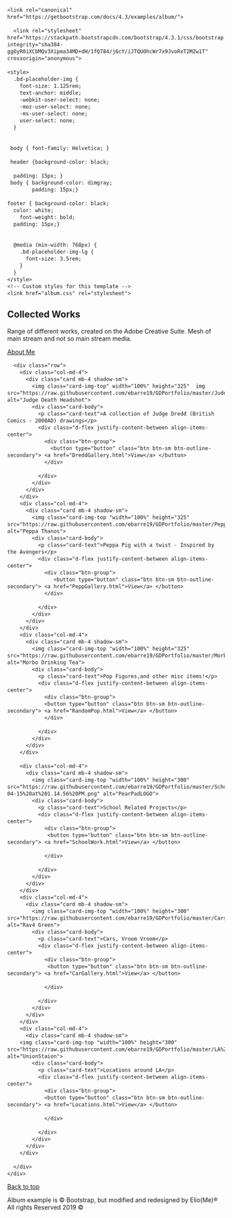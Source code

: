 <!doctype html>
<html lang="en">
  <head>
    <meta charset="utf-8">
    <meta name="viewport" content="width=device-width, initial-scale=1, shrink-to-fit=no">
    <meta name="description" content="">
    <meta name="author" content="Mark Otto, Jacob Thornton, and Bootstrap contributors">
    <meta name="generator" content="Jekyll v3.8.5">
    <title>Home</title>

    <link rel="canonical" href="https://getbootstrap.com/docs/4.3/examples/album/">

      <link rel="stylesheet" href="https://stackpath.bootstrapcdn.com/bootstrap/4.3.1/css/bootstrap.min.css" integrity="sha384-ggOyR0iXCbMQv3Xipma34MD+dH/1fQ784/j6cY/iJTQUOhcWr7x9JvoRxT2MZw1T" crossorigin="anonymous">

    <style>
      .bd-placeholder-img {
        font-size: 1.125rem;
        text-anchor: middle;
        -webkit-user-select: none;
        -moz-user-select: none;
        -ms-user-select: none;
        user-select: none;
      }
 
          
     body { font-family: Helvetica; }
          
     header {background-color: black;
       
      padding: 15px; }
     body { background-color: dimgray;
            padding: 15px;}
    
    footer { background-color: black;
      color: white;
        font-weight: bold;
      padding: 15px;}
          
      
      @media (min-width: 768px) {
        .bd-placeholder-img-lg {
          font-size: 3.5rem;
        }
      }
    </style>
    <!-- Custom styles for this template -->
    <link href="album.css" rel="stylesheet">
  </head>
  <body>


<main role="main">

  <section class="jumbotron text-center">
    <div class="container">
      <h1 class="jumbotron-heading">Collected Works</h1>
      <p class="lead text-muted">Range of different works, created on the Adobe Creative Suite. Mesh of main stream and not so main stream media.</p>
      <p>
        <a href="MoreInfo.html" class="btn btn-secondary my-2">About Me</a>
      </p>
    </div>
  </section>

  <div class="album py-5 bg-light">
    <div class="container">

      <div class="row">
        <div class="col-md-4">
          <div class="card mb-4 shadow-sm">
            <img class="card-img-top" width="100%" height="325"  img src="https://raw.githubusercontent.com/ebarre19/GDPortfolio/master/Jude%20Dredd%20PNG/Classic%20Jude%20Death%20Final.png" alt="Judge Death Headshot">
            <div class="card-body">
              <p class="card-text">A collection of Judge Dredd (British Comics - 2000AD) drawings</p>
              <div class="d-flex justify-content-between align-items-center">
                <div class="btn-group">
                  <button type="button" class="btn btn-sm btn-outline-secondary"> <a href="DreddGallery.html">View</a> </button>
                </div>
            
              </div>
            </div>
          </div>
        </div>
        <div class="col-md-4">
          <div class="card mb-4 shadow-sm">
            <img class="card-img-top "width="100%" height="325" src="https://raw.githubusercontent.com/ebarre19/GDPortfolio/master/Peppa%20Pig%20PNG/Peppa%20ThanosColor.png" alt="Peppa Thanos">
            <div class="card-body">
              <p class="card-text">Peppa Pig with a twist - Inspired by the Avengers</p>
              <div class="d-flex justify-content-between align-items-center">
                <div class="btn-group">
                   <button type="button" class="btn btn-sm btn-outline-secondary"> <a href="PeppGallery.html">View</a> </button>
                </div>
                
              </div>
            </div>
          </div>
        </div>
        <div class="col-md-4">
          <div class="card mb-4 shadow-sm">
            <img class="card-img-top "width="100%" height="325" src="https://raw.githubusercontent.com/ebarre19/GDPortfolio/master/MorboTeaTime.png" alt="Morbo Drinking Tea">
            <div class="card-body">
              <p class="card-text">Pop Figures,and other misc items!</p>
              <div class="d-flex justify-content-between align-items-center">
                <div class="btn-group">
                <button type="button" class="btn btn-sm btn-outline-secondary"> <a href="RandomPop.html">View</a> </button>
                </div>
                
              </div>
            </div> 
          </div>
        </div>
          
        <div class="col-md-4">
          <div class="card mb-4 shadow-sm">
            <img class="card-img-top "width="100%" height="300" src="https://raw.githubusercontent.com/ebarre19/GDPortfolio/master/School%20Projects%20PNG/Screen%20Shot%202019-04-15%20at%201.14.56%20PM.png" alt="PearPadLOGO">
            <div class="card-body">
              <p class="card-text">School Related Projects</p>
              <div class="d-flex justify-content-between align-items-center">
                <div class="btn-group">
                 <button type="button" class="btn btn-sm btn-outline-secondary"> <a href="SchoolWork.html">View</a> </button>
                 
                </div>
              
              </div>
            </div>
          </div>
        </div>
        <div class="col-md-4">
          <div class="card mb-4 shadow-sm">
            <img class="card-img-top "width="100%" height="300" src="https://raw.githubusercontent.com/ebarre19/GDPortfolio/master/Cars%20Misc/Rav4point3.png" alt="Rav4 Green">
            <div class="card-body">
              <p class="card-text">Cars, Vroom Vroom</p>
              <div class="d-flex justify-content-between align-items-center">
                <div class="btn-group">
                 <button type="button" class="btn btn-sm btn-outline-secondary"> <a href="CarGallery.html">View</a> </button>
               
                </div>
                
              </div>
            </div>
          </div>
        </div>
        <div class="col-md-4">
          <div class="card mb-4 shadow-sm">
        <img class="card-img-top "width="100%" height="300" src="https://raw.githubusercontent.com/ebarre19/GDPortfolio/master/LA%20UNion3.png" alt="UnionStaion">
            <div class="card-body">
              <p class="card-text">Locations around LA</p>
              <div class="d-flex justify-content-between align-items-center">
                <div class="btn-group">
                <button type="button" class="btn btn-sm btn-outline-secondary"> <a href="Locations.html">View</a> </button>
                  
                </div>
                
              </div>
            </div>
          </div>
        </div>
    
      </div>
    </div>
  </div>

</main>

<footer class="text-muted">
  <div class="container">
    <p class="float-right">
      <a href="GalleryHomePage.html">Back to top</a>
    </p>
    <p>Album example is &copy; Bootstrap, but modified and redesigned by Elio(Me)&reg; All rights Reserved 2019 &copy;</p>
   
  </div>
</footer>
<script src="https://code.jquery.com/jquery-3.3.1.slim.min.js" integrity="sha384-q8i/X+965DzO0rT7abK41JStQIAqVgRVzpbzo5smXKp4YfRvH+8abtTE1Pi6jizo" crossorigin="anonymous"></script>
      <script>window.jQuery || document.write('<script src="/docs/4.3/assets/js/vendor/jquery-slim.min.js"><\/script>')</script><script src="/docs/4.3/dist/js/bootstrap.bundle.min.js" integrity="sha384-xrRywqdh3PHs8keKZN+8zzc5TX0GRTLCcmivcbNJWm2rs5C8PRhcEn3czEjhAO9o" crossorigin="anonymous"></script>
    </body>
</html>
